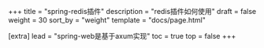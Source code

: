 +++
title = "spring-redis插件"
description = "redis插件如何使用"
draft = false
weight = 30
sort_by = "weight"
template = "docs/page.html"

[extra]
lead = "spring-web是基于axum实现"
toc = true
top = false
+++